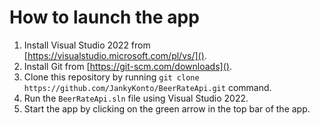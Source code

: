 # How to launch the app

1. Install Visual Studio 2022 from [https://visualstudio.microsoft.com/pl/vs/]().
1. Install Git from [https://git-scm.com/downloads]().
1. Clone this repository by running `git clone https://github.com/JankyKonto/BeerRateApi.git` command.
1. Run the `BeerRateApi.sln` file using Visual Studio 2022.
1. Start the app by clicking on the green arrow in the top bar of the app.
